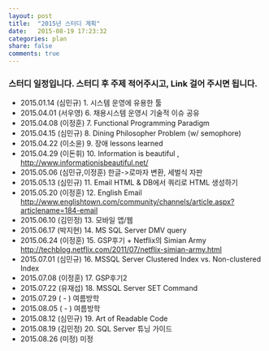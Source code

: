 ```yaml
---
layout: post
title:  "2015년 스터디 계획"
date:   2015-08-19 17:23:32
categories: plan
share: false
comments: true
---
```


### 스터디 일정입니다. 스터디 후 주제 적어주시고, Link 걸어 주시면 됩니다.

* 2015.01.14 (심민규) 1. 시스템 운영에 유용한 툴
* 2015.04.01 (서우영) 6. 채용시스템 운영시 기술적 이슈 공유 
* 2015.04.08 (이정훈) 7. Functional Programming Paradigm 
* 2015.04.15 (심민규) 8. Dining Philosopher Problem (w/ semophore) 
* 2015.04.22 (이소윤) 9. 장애 lessons learned 
* 2015.04.29 (이돈휘) 10. Information is beautiful , http://www.informationisbeautiful.net/ 
* 2015.05.06 (심민규,이정훈) 한글->로마자 변환, 세벌식 자판 
* 2015.05.13 (심민규) 11. Email HTML & DB에서 쿼리로 HTML 생성하기 
* 2015.05.20 (이정훈) 12. English Email http://www.englishtown.com/community/channels/article.aspx?articlename=184-email 
* 2015.06.10 (김민정) 13. 모바일 앱/웹 
* 2015.06.17 (박지현) 14. MS SQL Server DMV query 
* 2015.06.24 (이정훈) 15. GSP후기 + Netflix의 Simian Army  http://techblog.netflix.com/2011/07/netflix-simian-army.html 
* 2015.07.01 (심민규) 16. MSSQL Server Clustered Index vs. Non-clustered Index 
* 2015.07.08 (이정훈) 17. GSP후기2   
* 2015.07.22 (유재섭) 18. MSSQL Server SET Command   
* 2015.07.29 ( - ) 여름방학  
* 2015.08.05 ( - ) 여름방학  
* 2015.08.12 (심민규) 19. Art of Readable Code       
* 2015.08.19 (김민정) 20. SQL Server 튜닝 가이드      
* 2015.08.26 (미정) 미정 
